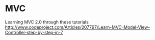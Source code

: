 MVC
===

Learning MVC 2.0 through these tutorials http://www.codeproject.com/Articles/207797/Learn-MVC-Model-View-Controller-step-by-step-in-7
